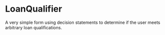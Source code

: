 # LoanQualifier
A very simple form using decision statements to determine if the user meets arbitrary loan qualifications.
